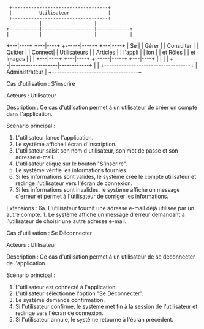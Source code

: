      +-----------------------------------+
     |          Utilisateur              |
     +-----------------------------------+
                |                   |
    +-----------|-------------------|------------+
    |           |                   |            |
+---|----+  +---|----+       +------|-----+  +---|----+
| Se     |  | Gérer  |       | Consulter |  | Quitter |
| Connect|  | Utilisateurs |  |   Articles |  | l'appli |
| ion    |  | et Rôles    |  |  et Images |  |        |
+---|----+  +---|----+       +------|-----+  +---|----+
    |           |                   |            |
    +-----------|-------------------|------------+
                |                   |
     +-----------------------------------+
     |             Administrateur         |
     +-----------------------------------+


Cas d'utilisation : S'inscrire

Acteurs : Utilisateur

Description : Ce cas d'utilisation permet à un utilisateur de créer un compte dans l'application.

Scénario principal :
1. L'utilisateur lance l'application.
2. Le système affiche l'écran d'inscription.
3. L'utilisateur saisit son nom d'utilisateur, son mot de passe et son adresse e-mail.
4. L'utilisateur clique sur le bouton "S'inscrire".
5. Le système vérifie les informations fournies.
6. Si les informations sont valides, le système crée le compte utilisateur et redirige l'utilisateur vers l'écran de connexion.
7. Si les informations sont invalides, le système affiche un message d'erreur et permet à l'utilisateur de corriger les informations.

Extensions :
6a. L'utilisateur fournit une adresse e-mail déjà utilisée par un autre compte.
    1. Le système affiche un message d'erreur demandant à l'utilisateur de choisir une autre adresse e-mail.


Cas d'utilisation : Se Déconnecter

Acteurs : Utilisateur

Description : Ce cas d'utilisation permet à un utilisateur de se déconnecter de l'application.

Scénario principal :
1. L'utilisateur est connecté à l'application.
2. L'utilisateur sélectionne l'option "Se Déconnecter".
3. Le système demande confirmation.
4. Si l'utilisateur confirme, le système met fin à la session de l'utilisateur et redirige vers l'écran de connexion.
5. Si l'utilisateur annule, le système retourne à l'écran précédent.
